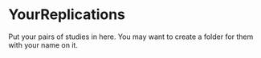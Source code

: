 # YourReplications
Put your pairs of studies in here. You may want to create a folder for them with your name on it.
